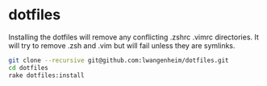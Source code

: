 dotfiles
========

Installing the dotfiles will remove any conflicting .zshrc .vimrc directories.
It will try to remove .zsh and .vim but will fail unless they are symlinks.

```zsh
git clone --recursive git@github.com:lwangenheim/dotfiles.git
cd dotfiles
rake dotfiles:install
```
